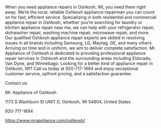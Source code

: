 When you need appliance repairs in Oshkosh, WI, you need them right away. We’re the local, reliable Oshkosh appliance repairman you can count on for fast, efficient service.
Specializing in both residential and commercial appliance repair in Oshkosh, whether you’re searching for laundry or kitchen appliance repair near me, we can help with your refrigerator repair, dishwasher repair, washing machine repair, microwave repair, and more. 
Our qualified Oshkosh appliance repair experts are skilled in resolving issues in all brands including Samsung, LG, Maytag, GE, and many others. Arriving on time and in uniform, we aim to deliver complete satisfaction. Mr. Appliance of Oshkosh is dedicated to providing professional appliance repair services in Oshkosh and the surrounding areas including Eldorado, Van Dyne, and Winnebago.
Looking for a better kind of appliance repair in Oshkosh, WI? Call us today at 920-717-1694 and enjoy exceptional customer service, upfront pricing, and a satisfaction guarantee.


Contact us:

Mr. Appliance of Oshkosh

1173 S Washburn St UNIT D, Oshkosh, WI 54904, United States

920-717-1694

https://www.mrappliance.com/oshkosh/
